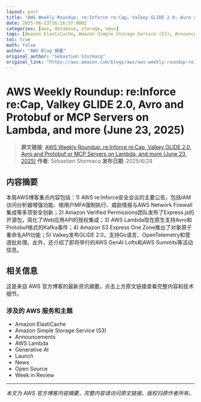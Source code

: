 ```yaml
---
layout: post
title: "AWS Weekly Roundup: re:Inforce re:Cap, Valkey GLIDE 2.0, Avro and Protobuf or MCP Servers on Lambda, and more (June 23, 2025)"
date: 2025-06-23T16:16:57.000Z
categories: [aws, database, storage, news]
tags: [Amazon ElastiCache, Amazon Simple Storage Service (S3), Announcements, AWS Lambda, Generative AI, Launch, News, Open Source, Week in Review]
toc: true
math: false
author: "AWS Blog 摘要"
original_author: "Sébastien Stormacq"
original_link: "https://aws.amazon.com/blogs/aws/aws-weekly-roundup-reinforce-recap-valkey-glide-2-0-avro-and-protobuf-or-mcp-servers-on-lambda-and-more-june-23-2025/"
---
```


# AWS Weekly Roundup: re:Inforce re:Cap, Valkey GLIDE 2.0, Avro and Protobuf or MCP Servers on Lambda, and more (June 23, 2025)

> **原文链接**: [AWS Weekly Roundup: re:Inforce re:Cap, Valkey GLIDE 2.0, Avro and Protobuf or MCP Servers on Lambda, and more (June 23, 2025)](https://aws.amazon.com/blogs/aws/aws-weekly-roundup-reinforce-recap-valkey-glide-2-0-avro-and-protobuf-or-mcp-servers-on-lambda-and-more-june-23-2025/)
> **作者**: Sébastien Stormacq
> **发布日期**: 2025/6/24

## 内容摘要

本周AWS博客重点内容包括：1) AWS re:Inforce安全会议的主要公告，包括IAM访问分析器增强功能、根用户MFA强制执行、威胁情报与AWS Network Firewall集成等多项安全创新；2) Amazon Verified Permissions团队发布了Express.js的开源包，简化了Web应用API的授权集成；3) AWS Lambda现在原生支持Avro和Protobuf格式的Kafka事件；4) Amazon S3 Express One Zone推出了对象原子重命名API功能；5) Valkey发布GLIDE 2.0，支持Go语言、OpenTelemetry和管道批处理。此外，还介绍了即将举行的AWS GenAI Lofts和AWS Summits等活动信息。

## 相关信息

这是来自 AWS 官方博客的最新资讯摘要。点击上方原文链接查看完整内容和技术细节。

### 涉及的 AWS 服务和主题

- Amazon ElastiCache
- Amazon Simple Storage Service (S3)
- Announcements
- AWS Lambda
- Generative AI
- Launch
- News
- Open Source
- Week in Review

---

*本文为 AWS 官方博客内容摘要，完整内容请访问原文链接。版权归原作者所有。*